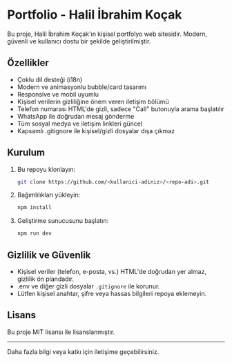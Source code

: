 # Portfolio - Halil İbrahim Koçak

Bu proje, Halil İbrahim Koçak'ın kişisel portfolyo web sitesidir. Modern, güvenli ve kullanıcı dostu bir şekilde geliştirilmiştir.

## Özellikler
- Çoklu dil desteği (i18n)
- Modern ve animasyonlu bubble/card tasarımı
- Responsive ve mobil uyumlu
- Kişisel verilerin gizliliğine önem veren iletişim bölümü
- Telefon numarası HTML'de gizli, sadece "Call" butonuyla arama başlatılır
- WhatsApp ile doğrudan mesaj gönderme
- Tüm sosyal medya ve iletişim linkleri güncel
- Kapsamlı .gitignore ile kişisel/gizli dosyalar dışa çıkmaz

## Kurulum
1. Bu repoyu klonlayın:
   ```bash
   git clone https://github.com/<kullanici-adiniz>/<repo-adi>.git
   ```
2. Bağımlılıkları yükleyin:
   ```bash
   npm install
   ```
3. Geliştirme sunucusunu başlatın:
   ```bash
   npm run dev
   ```

## Gizlilik ve Güvenlik
- Kişisel veriler (telefon, e-posta, vs.) HTML'de doğrudan yer almaz, gizlilik ön plandadır.
- .env ve diğer gizli dosyalar `.gitignore` ile korunur.
- Lütfen kişisel anahtar, şifre veya hassas bilgileri repoya eklemeyin.

## Lisans
Bu proje MIT lisansı ile lisanslanmıştır.

---
Daha fazla bilgi veya katkı için iletişime geçebilirsiniz.
